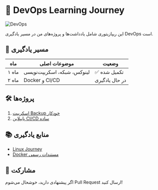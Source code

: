 # 🚀 DevOps Learning Journey

![DevOps](https://img.shields.io/badge/DevOps-Learning%20Path-blue)

این ریپازیتوری شامل یادداشت‌ها و پروژه‌های من در مسیر یادگیری DevOps است.

## 📌 مسیر یادگیری

| ماه       | موضوعات اصلی          | وضعیت       |
|-----------|---------------------|------------|
| ماه ۱     | لینوکس، شبکه، اسکریپت‌نویسی | ✅ تکمیل شده |
| ماه ۲     | Docker و CI/CD       | در حال یادگیری |

## 🛠️ پروژه‌ها

1. [اسکریپت Backup خودکار](scripts/backup.sh)
2. [پایپلاین CI/CD ساده](.github/workflows/pipeline.yml)

## 📚 منابع یادگیری

- [Linux Journey](https://linuxjourney.com/)
- [Docker مستندات رسمی](https://docs.docker.com/)

## 🤝 مشارکت

اگر پیشنهادی دارید، خوشحال می‌شوم Pull Request ارسال کنید!

